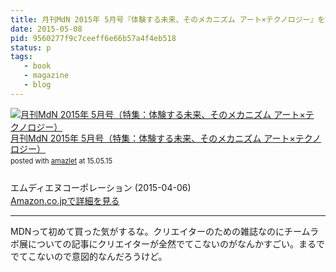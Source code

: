 ```yaml
---
title: 月刊MdN 2015年 5月号『体験する未来、そのメカニズム アート×テクノロジー』を読んだ
date: 2015-05-08
pid: 9560277f9c7ceeff6e66b57a4f4eb518
status: p
tags:
   - book
   - magazine
   - blog
---
```


<div class="amazlet-box" style="margin-bottom:0px;"><div class="amazlet-image" style="float:left;margin:0px 12px 1px 0px;"><a href="http://www.amazon.co.jp/exec/obidos/ASIN/B00UTERXRK/dotimpact-22/ref=nosim/" name="amazletlink" target="_blank"><img src="http://ecx.images-amazon.com/images/I/6131auLTCLL._SL160_.jpg" alt="月刊MdN 2015年 5月号（特集：体験する未来、そのメカニズム アート×テクノロジー）" style="border: none;" /></a></div><div class="amazlet-info" style="line-height:120%; margin-bottom: 10px"><div class="amazlet-name" style="margin-bottom:10px;line-height:120%"><a href="http://www.amazon.co.jp/exec/obidos/ASIN/B00UTERXRK/dotimpact-22/ref=nosim/" name="amazletlink" target="_blank">月刊MdN 2015年 5月号（特集：体験する未来、そのメカニズム アート×テクノロジー）</a><div class="amazlet-powered-date" style="font-size:80%;margin-top:5px;line-height:120%">posted with <a href="http://www.amazlet.com/" title="amazlet" target="_blank">amazlet</a> at 15.05.15</div></div><div class="amazlet-detail"><br />エムディエヌコーポレーション (2015-04-06)<br /></div><div class="amazlet-sub-info" style="float: left;"><div class="amazlet-link" style="margin-top: 5px"><a href="http://www.amazon.co.jp/exec/obidos/ASIN/B00UTERXRK/dotimpact-22/ref=nosim/" name="amazletlink" target="_blank">Amazon.co.jpで詳細を見る</a></div></div></div><div class="amazlet-footer" style="clear: left"></div></div>

----

MDNって初めて買った気がするな。クリエイターのための雑誌なのにチームラボ展についての記事にクリエイターが全然でてこないのがなんかすごい。まるででてこないので意図的なんだろうけど。
